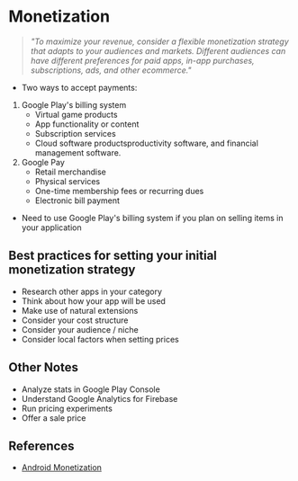 # Monetization

> *"To maximize your revenue, consider a flexible monetization strategy that adapts to your audiences and markets. Different audiences can have different preferences for paid apps, in-app purchases, subscriptions, ads, and other ecommerce."*

- Two ways to accept payments:

1. Google Play's billing system
    - Virtual game products
    - App functionality or content
    - Subscription services
    - Cloud software productsproductivity software, and financial management software.
2. Google Pay
    - Retail merchandise
    - Physical services
    - One-time membership fees or recurring dues
    - Electronic bill payment

- Need to use Google Play's billing system if you plan on selling items in your application

## Best practices for setting your initial monetization strategy

- Research other apps in your category
- Think about how your app will be used
- Make use of natural extensions
- Consider your cost structure
- Consider your audience / niche
- Consider local factors when setting prices

## Other Notes

- Analyze  stats in Google Play Console
- Understand Google Analytics for Firebase
- Run pricing experiments
- Offer a sale price

## References

- [Android Monetization](https://developer.android.com/distribute/best-practices/earn/monetization-options)